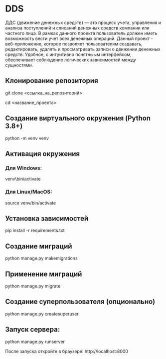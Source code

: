 # DDS
ДДС (движение денежных средств) — это процесс учета, управления и анализа
поступлений и списаний денежных средств компании или частного лица. В рамках
данного проекта пользователь должен иметь возможность вести учет всех денежных
операций.
Данный проект - веб-приложение, которое позволяет пользователям
создавать, редактировать, удалять и просматривать записи о движении денежных
средств. Удобное, с интуитивно понятныым интерфейсом,
обеспечивает соблюдение логических зависимостей между сущностями.

## Клонирование репозитория
git clone <ссылка_на_репозиторий>

cd <название_проекта>

## Создание виртуального окружения (Python 3.8+)
python -m venv venv

## Активация окружения

### Для Windows:
venv\bin\activate

### Для Linux/MacOS:
source venv/bin/activate

## Установка зависимостей
pip install -r requirements.txt

## Создание миграций
python manage.py makemigrations

## Применение миграций
python manage.py migrate

## Создание суперпользователя (опционально)
python manage.py createsuperuser

## Запуск сервера:
python manage.py runserver

После запуска откройте в браузере:
http://localhost:8000
